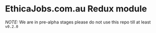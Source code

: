 # EthicaJobs.com.au Redux module

*NOTE:* We are in pre-alpha stages please do not use this repo till at least `v0.2.0`
